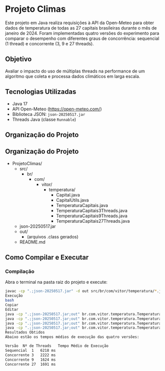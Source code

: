 # Projeto Climas

Este projeto em Java realiza requisições à API da Open-Meteo para obter dados de temperatura de todas as 27 capitais brasileiras durante o mês de janeiro de 2024. Foram implementadas quatro versões do experimento para comparar o desempenho com diferentes graus de concorrência: sequencial (1 thread) e concorrente (3, 9 e 27 threads).

## Objetivo

Avaliar o impacto do uso de múltiplas threads na performance de um algoritmo que coleta e processa dados climáticos em larga escala.

## Tecnologias Utilizadas

- Java 17
- API Open-Meteo (https://open-meteo.com/)
- Biblioteca JSON: `json-20250517.jar`
- Threads Java (classe `Runnable`)

## Organização do Projeto

## Organização do Projeto

- ProjetoClimas/
  - src/
    - br/
      - com/
        - vitor/
          - temperatura/
            - Capital.java  
            - CapitalUtils.java  
            - TemperaturaCapitais.java  
            - TemperaturaCapitais3Threads.java  
            - TemperaturaCapitais9Threads.java  
            - TemperaturaCapitais27Threads.java  
  - json-20250517.jar  
  - out/
    - (arquivos .class gerados)
  - README.md


## Como Compilar e Executar

### Compilação

Abra o terminal na pasta raiz do projeto e execute:

```bash
javac -cp ".;json-20250517.jar" -d out src/br/com/vitor/temperatura/*.java
Execução
bash
Copiar
Editar
java -cp ".;json-20250517.jar;out" br.com.vitor.temperatura.TemperaturaCapitais
java -cp ".;json-20250517.jar;out" br.com.vitor.temperatura.TemperaturaCapitais3Threads
java -cp ".;json-20250517.jar;out" br.com.vitor.temperatura.TemperaturaCapitais9Threads
java -cp ".;json-20250517.jar;out" br.com.vitor.temperatura.TemperaturaCapitais27Threads
Resultados Obtidos
Abaixo estão os tempos médios de execução das quatro versões:

Versão	Nº de Threads	Tempo Médio de Execução
Sequencial	1	6218 ms
Concorrente	3	2222 ms
Concorrente	9	1624 ms
Concorrente	27	1691 ms
